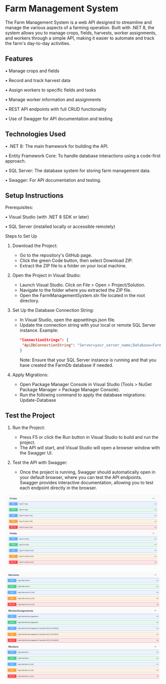# Farm Management System
The Farm Management System is a web API designed to streamline and manage the various aspects of a farming operation. Built with .NET 8, the system allows you to manage crops, fields, harvests, worker assignments, and workers through a simple API, making it easier to automate and track the farm's day-to-day activities.

## Features
•	Manage crops and fields

•	Record and track harvest data

•	Assign workers to specific fields and tasks

•	Manage worker information and assignments

•	REST API endpoints with full CRUD functionality

•	Use of Swagger for API documentation and testing



## Technologies Used
•	.NET 8: The main framework for building the API.

•	Entity Framework Core: To handle database interactions using a code-first approach.

•	SQL Server: The database system for storing farm management data.

•	Swagger: For API documentation and testing.


## Setup Instructions
Prerequisites:

•	Visual Studio (with .NET 8 SDK or later)

•	SQL Server (installed locally or accessible remotely)


Steps to Set Up

1. Download the Project:
   * Go to the repository's GitHub page.
   * Click the green Code button, then select Download ZIP.
   *  Extract the ZIP file to a folder on your local machine.

2. Open the Project in Visual Studio:
   * Launch Visual Studio. Click on File > Open > Project/Solution.
   * Navigate to the folder where you extracted the ZIP file.
   * Open the FarmManagementSystem.sln file located in the root directory.

3. Set Up the Database Connection String:
   * In Visual Studio, open the appsettings.json file.
   * Update the connection string with your local or remote SQL Server instance.
      Example:
      ```json
     "ConnectionStrings": {
       "ApiDbConnectionString": "Server=your_server_name;Database=FarmDb;Trusted_Connection=True;MultipleActiveResultSets=true"
     }
     ```
      Note: Ensure that your SQL Server instance is running and that you have created the FarmDb database if needed.

4. Apply Migrations:
   * Open Package Manager Console in Visual Studio (Tools > NuGet Package Manager > Package Manager Console).
   * Run the following command to apply the database migrations: Update-Database


## Test the Project

1. Run the Project:
   * Press F5 or click the Run button in Visual Studio to build and run the project.
   * The API will start, and Visual Studio will open a browser window with the Swagger UI.

2. Test the API with Swagger:
   * Once the project is running, Swagger should automatically open in your default browser, where you can test the API endpoints. Swagger provides interactive documentation, allowing you to test each endpoint directly in the browser.



![swagger 1](<FarmManagementSystem/Images/Swagger_1.png>)

![swagger 2](<FarmManagementSystem/Images/Swagger_2.png>)
